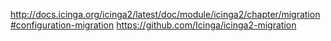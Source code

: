 http://docs.icinga.org/icinga2/latest/doc/module/icinga2/chapter/migration#configuration-migration
https://github.com/Icinga/icinga2-migration
